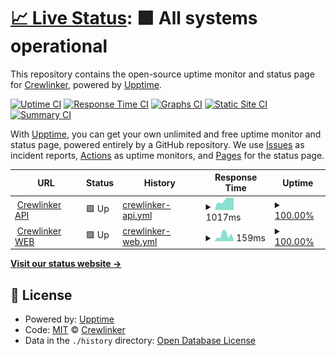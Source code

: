 # [📈 Live Status](https://crewlinker.github.io/uptime): <!--live status--> **🟩 All systems operational**

This repository contains the open-source uptime monitor and status page for [Crewlinker](crewlinker.com), powered by [Upptime](https://github.com/upptime/upptime).

[![Uptime CI](https://github.com/crewlinker/uptime/workflows/Uptime%20CI/badge.svg)](https://github.com/crewlinker/uptime/actions?query=workflow%3A%22Uptime+CI%22)
[![Response Time CI](https://github.com/crewlinker/uptime/workflows/Response%20Time%20CI/badge.svg)](https://github.com/crewlinker/uptime/actions?query=workflow%3A%22Response+Time+CI%22)
[![Graphs CI](https://github.com/crewlinker/uptime/workflows/Graphs%20CI/badge.svg)](https://github.com/crewlinker/uptime/actions?query=workflow%3A%22Graphs+CI%22)
[![Static Site CI](https://github.com/crewlinker/uptime/workflows/Static%20Site%20CI/badge.svg)](https://github.com/crewlinker/uptime/actions?query=workflow%3A%22Static+Site+CI%22)
[![Summary CI](https://github.com/crewlinker/uptime/workflows/Summary%20CI/badge.svg)](https://github.com/crewlinker/uptime/actions?query=workflow%3A%22Summary+CI%22)

With [Upptime](https://upptime.js.org), you can get your own unlimited and free uptime monitor and status page, powered entirely by a GitHub repository. We use [Issues](https://github.com/crewlinker/uptime/issues) as incident reports, [Actions](https://github.com/crewlinker/uptime/actions) as uptime monitors, and [Pages](https://crewlinker.github.io/uptime) for the status page.

<!--start: status pages-->
<!-- This summary is generated by Upptime (https://github.com/upptime/upptime) -->
<!-- Do not edit this manually, your changes will be overwritten -->
<!-- prettier-ignore -->
| URL | Status | History | Response Time | Uptime |
| --- | ------ | ------- | ------------- | ------ |
| <img alt="" src="https://icons.duckduckgo.com/ip3/null.ico" height="13"> [Crewlinker API](graphapi.prod.v3.crewlinker.com) | 🟩 Up | [crewlinker-api.yml](https://github.com/crewlinker/uptime/commits/HEAD/history/crewlinker-api.yml) | <details><summary><img alt="Response time graph" src="./graphs/crewlinker-api/response-time-week.png" height="20"> 1017ms</summary><br><a href="https://crewlinker.github.io/uptime/history/crewlinker-api"><img alt="Response time 760" src="https://img.shields.io/endpoint?url=https%3A%2F%2Fraw.githubusercontent.com%2Fcrewlinker%2Fuptime%2FHEAD%2Fapi%2Fcrewlinker-api%2Fresponse-time.json"></a><br><a href="https://crewlinker.github.io/uptime/history/crewlinker-api"><img alt="24-hour response time 1214" src="https://img.shields.io/endpoint?url=https%3A%2F%2Fraw.githubusercontent.com%2Fcrewlinker%2Fuptime%2FHEAD%2Fapi%2Fcrewlinker-api%2Fresponse-time-day.json"></a><br><a href="https://crewlinker.github.io/uptime/history/crewlinker-api"><img alt="7-day response time 1017" src="https://img.shields.io/endpoint?url=https%3A%2F%2Fraw.githubusercontent.com%2Fcrewlinker%2Fuptime%2FHEAD%2Fapi%2Fcrewlinker-api%2Fresponse-time-week.json"></a><br><a href="https://crewlinker.github.io/uptime/history/crewlinker-api"><img alt="30-day response time 942" src="https://img.shields.io/endpoint?url=https%3A%2F%2Fraw.githubusercontent.com%2Fcrewlinker%2Fuptime%2FHEAD%2Fapi%2Fcrewlinker-api%2Fresponse-time-month.json"></a><br><a href="https://crewlinker.github.io/uptime/history/crewlinker-api"><img alt="1-year response time 760" src="https://img.shields.io/endpoint?url=https%3A%2F%2Fraw.githubusercontent.com%2Fcrewlinker%2Fuptime%2FHEAD%2Fapi%2Fcrewlinker-api%2Fresponse-time-year.json"></a></details> | <details><summary><a href="https://crewlinker.github.io/uptime/history/crewlinker-api">100.00%</a></summary><a href="https://crewlinker.github.io/uptime/history/crewlinker-api"><img alt="All-time uptime 99.77%" src="https://img.shields.io/endpoint?url=https%3A%2F%2Fraw.githubusercontent.com%2Fcrewlinker%2Fuptime%2FHEAD%2Fapi%2Fcrewlinker-api%2Fuptime.json"></a><br><a href="https://crewlinker.github.io/uptime/history/crewlinker-api"><img alt="24-hour uptime 100.00%" src="https://img.shields.io/endpoint?url=https%3A%2F%2Fraw.githubusercontent.com%2Fcrewlinker%2Fuptime%2FHEAD%2Fapi%2Fcrewlinker-api%2Fuptime-day.json"></a><br><a href="https://crewlinker.github.io/uptime/history/crewlinker-api"><img alt="7-day uptime 100.00%" src="https://img.shields.io/endpoint?url=https%3A%2F%2Fraw.githubusercontent.com%2Fcrewlinker%2Fuptime%2FHEAD%2Fapi%2Fcrewlinker-api%2Fuptime-week.json"></a><br><a href="https://crewlinker.github.io/uptime/history/crewlinker-api"><img alt="30-day uptime 100.00%" src="https://img.shields.io/endpoint?url=https%3A%2F%2Fraw.githubusercontent.com%2Fcrewlinker%2Fuptime%2FHEAD%2Fapi%2Fcrewlinker-api%2Fuptime-month.json"></a><br><a href="https://crewlinker.github.io/uptime/history/crewlinker-api"><img alt="1-year uptime 99.77%" src="https://img.shields.io/endpoint?url=https%3A%2F%2Fraw.githubusercontent.com%2Fcrewlinker%2Fuptime%2FHEAD%2Fapi%2Fcrewlinker-api%2Fuptime-year.json"></a></details>
| <img alt="" src="https://icons.duckduckgo.com/ip3/crewlinker.com.ico" height="13"> [Crewlinker WEB](https://crewlinker.com) | 🟩 Up | [crewlinker-web.yml](https://github.com/crewlinker/uptime/commits/HEAD/history/crewlinker-web.yml) | <details><summary><img alt="Response time graph" src="./graphs/crewlinker-web/response-time-week.png" height="20"> 159ms</summary><br><a href="https://crewlinker.github.io/uptime/history/crewlinker-web"><img alt="Response time 200" src="https://img.shields.io/endpoint?url=https%3A%2F%2Fraw.githubusercontent.com%2Fcrewlinker%2Fuptime%2FHEAD%2Fapi%2Fcrewlinker-web%2Fresponse-time.json"></a><br><a href="https://crewlinker.github.io/uptime/history/crewlinker-web"><img alt="24-hour response time 112" src="https://img.shields.io/endpoint?url=https%3A%2F%2Fraw.githubusercontent.com%2Fcrewlinker%2Fuptime%2FHEAD%2Fapi%2Fcrewlinker-web%2Fresponse-time-day.json"></a><br><a href="https://crewlinker.github.io/uptime/history/crewlinker-web"><img alt="7-day response time 159" src="https://img.shields.io/endpoint?url=https%3A%2F%2Fraw.githubusercontent.com%2Fcrewlinker%2Fuptime%2FHEAD%2Fapi%2Fcrewlinker-web%2Fresponse-time-week.json"></a><br><a href="https://crewlinker.github.io/uptime/history/crewlinker-web"><img alt="30-day response time 171" src="https://img.shields.io/endpoint?url=https%3A%2F%2Fraw.githubusercontent.com%2Fcrewlinker%2Fuptime%2FHEAD%2Fapi%2Fcrewlinker-web%2Fresponse-time-month.json"></a><br><a href="https://crewlinker.github.io/uptime/history/crewlinker-web"><img alt="1-year response time 200" src="https://img.shields.io/endpoint?url=https%3A%2F%2Fraw.githubusercontent.com%2Fcrewlinker%2Fuptime%2FHEAD%2Fapi%2Fcrewlinker-web%2Fresponse-time-year.json"></a></details> | <details><summary><a href="https://crewlinker.github.io/uptime/history/crewlinker-web">100.00%</a></summary><a href="https://crewlinker.github.io/uptime/history/crewlinker-web"><img alt="All-time uptime 99.27%" src="https://img.shields.io/endpoint?url=https%3A%2F%2Fraw.githubusercontent.com%2Fcrewlinker%2Fuptime%2FHEAD%2Fapi%2Fcrewlinker-web%2Fuptime.json"></a><br><a href="https://crewlinker.github.io/uptime/history/crewlinker-web"><img alt="24-hour uptime 100.00%" src="https://img.shields.io/endpoint?url=https%3A%2F%2Fraw.githubusercontent.com%2Fcrewlinker%2Fuptime%2FHEAD%2Fapi%2Fcrewlinker-web%2Fuptime-day.json"></a><br><a href="https://crewlinker.github.io/uptime/history/crewlinker-web"><img alt="7-day uptime 100.00%" src="https://img.shields.io/endpoint?url=https%3A%2F%2Fraw.githubusercontent.com%2Fcrewlinker%2Fuptime%2FHEAD%2Fapi%2Fcrewlinker-web%2Fuptime-week.json"></a><br><a href="https://crewlinker.github.io/uptime/history/crewlinker-web"><img alt="30-day uptime 94.74%" src="https://img.shields.io/endpoint?url=https%3A%2F%2Fraw.githubusercontent.com%2Fcrewlinker%2Fuptime%2FHEAD%2Fapi%2Fcrewlinker-web%2Fuptime-month.json"></a><br><a href="https://crewlinker.github.io/uptime/history/crewlinker-web"><img alt="1-year uptime 99.27%" src="https://img.shields.io/endpoint?url=https%3A%2F%2Fraw.githubusercontent.com%2Fcrewlinker%2Fuptime%2FHEAD%2Fapi%2Fcrewlinker-web%2Fuptime-year.json"></a></details>

<!--end: status pages-->

[**Visit our status website →**](https://crewlinker.github.io/uptime)

## 📄 License

- Powered by: [Upptime](https://github.com/upptime/upptime)
- Code: [MIT](./LICENSE) © [Crewlinker](crewlinker.com)
- Data in the `./history` directory: [Open Database License](https://opendatacommons.org/licenses/odbl/1-0/)
